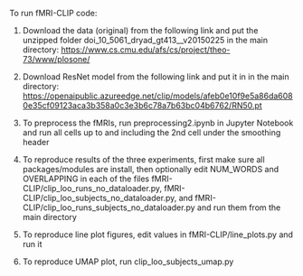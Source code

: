 To run fMRI-CLIP code:

1. Download the data (original) from the following link and put the unzipped folder doi_10_5061_dryad_gt413__v20150225 in the main directory: https://www.cs.cmu.edu/afs/cs/project/theo-73/www/plosone/

2. Download ResNet model from the following link and put it in in the main directory:
https://openaipublic.azureedge.net/clip/models/afeb0e10f9e5a86da6080e35cf09123aca3b358a0c3e3b6c78a7b63bc04b6762/RN50.pt

3. To preprocess the fMRIs, run preprocessing2.ipynb in Jupyter Notebook and run all cells up to and including the 2nd cell under the smoothing header

4. To reproduce results of the three experiments, first make sure all packages/modules are install, then optionally edit NUM_WORDS and OVERLAPPING in each of the files fMRI-CLIP/clip_loo_runs_no_dataloader.py, fMRI-CLIP/clip_loo_subjects_no_dataloader.py, and fMRI-CLIP/clip_loo_runs_subjects_no_dataloader.py and run them from the main directory

5. To reproduce line plot figures, edit values in fMRI-CLIP/line_plots.py and run it

6. To reproduce UMAP plot, run clip_loo_subjects_umap.py
